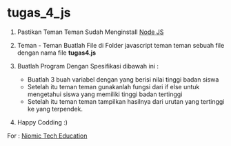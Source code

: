 # tugas_4_js

1. Pastikan Teman Teman Sudah Menginstall [Node JS](https://nodejs.org/ "Node JS")

2. Teman - Teman Buatlah File di Folder javascript teman teman sebuah file dengan nama file **tugas4.js**

3. Buatlah Program Dengan Spesifikasi dibawah ini :

	- Buatlah 3 buah variabel dengan yang berisi nilai tinggi badan siswa
	- Setelah itu teman teman gunakanlah fungsi dari if else untuk mengetahui siswa yang memiliki tinggi badan tertinggi
	- Setelah itu teman teman tampilkan hasilnya dari urutan yang tertinggi ke yang terpendek.

4. Happy Codding :)

For : [Niomic Tech Education](https://niomic.com/)
